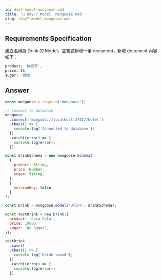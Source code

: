 ```yaml
---
id: day7-model-mongoose-add
title: '📜 Day-7 Model, Mongoose Add'
slug: /day7-model-mongoose-add
---
```


## Requirements Specification

建立名稱為 Drink 的 Model，並嘗試新增一筆 document，新增 document 內容如下：

```bash
product: '鮮奶茶',
price: 55,
sugar: '微糖'
```

## Answer

```js
const mongoose = require('mongoose');

// Connect to database
mongoose
  .connect('mongodb://localhost:27017/hotel')
  .then(() => {
    console.log('Connected to database');
  })
  .catch((error) => {
    console.log(error);
  });

const drinkSchema = new mongoose.Schema(
  {
    product: String,
    price: Number,
    sugar: String,
  },
  {
    versionKey: false,
  }
);

const Drink = mongoose.model('Drink', drinkSchema);

const testDrink = new Drink({
  product: 'Coca Cola',
  price: 10000,
  sugar: 'No Sugar',
});

testDrink
  .save()
  .then(() => {
    console.log('Drink saved');
  })
  .catch((error) => {
    console.log(error);
  });
```
